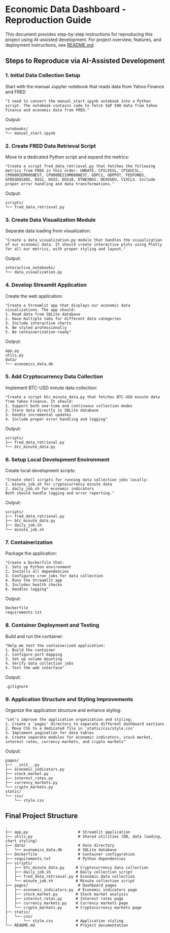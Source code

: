 # Economic Data Dashboard - Reproduction Guide

This document provides step-by-step instructions for reproducing this project using AI-assisted development. For project overview, features, and deployment instructions, see [README.md](README.md).

## Steps to Reproduce via AI-Assisted Development

### 1. Initial Data Collection Setup
Start with the manual Jupyter notebook that reads data from Yahoo Finance and FRED
```
"I need to convert the manual_start.ipynb notebook into a Python script. The notebook contains code to fetch S&P 500 data from Yahoo Finance and economic data from FRED."
```
Output:
```
notebooks/
└── manual_start.ipynb
```

### 2. Create FRED Data Retrieval Script
Move to a dedicated Python script and expand the metrics:
```
"Create a script fred_data_retrieval.py that fetches the following metrics from FRED in this order: UNRATE, CPILFESL, CPIAUCSL, CP0000IEM086NEST, CP0000EZ19M086NEST, GDPC1, GDPPOT, FEDFUNDS, GFDEGDQ188S, DGS1, DGS5, DGS10, DTWEXBGS, DEXUSEU, VIXCLS. Include proper error handling and data transformations."
```
Output:
```
scripts/
└── fred_data_retrieval.py
```

### 3. Create Data Visualization Module
Separate data loading from visualization:
```
"Create a data_visualization.py module that handles the visualization of our economic data. It should create interactive plots using Plotly for all our metrics, with proper styling and layout."
```
Output:
```
interactive_notebooks/
└── data_visualization.py
```

### 4. Develop Streamlit Application
Create the web application:
```
"Create a Streamlit app that displays our economic data visualizations. The app should:
1. Read data from SQLite database
2. Have multiple tabs for different data categories
3. Include interactive charts
4. Be styled professionally
5. Be containerization-ready"
```
Output:
```
app.py
utils.py
data/
└── economics_data.db
```

### 5. Add Cryptocurrency Data Collection
Implement BTC-USD minute data collection:
```
"Create a script btc_minute_data.py that fetches BTC-USD minute data from Yahoo Finance. It should:
1. Support both one-time and continuous collection modes
2. Store data directly in SQLite database
3. Handle incremental updates
4. Include proper error handling and logging"
```
Output:
```
scripts/
├── fred_data_retrieval.py
└── btc_minute_data.py
```

### 6. Setup Local Development Environment
Create local development scripts:
```
"Create shell scripts for running data collection jobs locally:
1. minute_job.sh for cryptocurrency minute data
2. daily_job.sh for economic indicators
Both should handle logging and error reporting."
```
Output:
```
scripts/
├── fred_data_retrieval.py
├── btc_minute_data.py
├── daily_job.sh
└── minute_job.sh
```

### 7. Containerization
Package the application:
```
"Create a Dockerfile that:
1. Sets up Python environment
2. Installs all dependencies
3. Configures cron jobs for data collection
4. Runs the Streamlit app
5. Includes health checks
6. Handles logging"
```
Output:
```
Dockerfile
requirements.txt
```

### 8. Container Deployment and Testing
Build and run the container:
```
"Help me test the containerized application:
1. Build the container
2. Configure port mapping
3. Set up volume mounting
4. Verify data collection jobs
5. Test the web interface"
```
Output:
```
.gitignore
```

### 9. Application Structure and Styling Improvements
Organize the application structure and enhance styling:
```
"Let's improve the application organization and styling:
1. Create a 'pages' directory to separate different dashboard sections
2. Move CSS to a dedicated file in 'static/css/style.css'
3. Implement pagination for data tables
4. Create separate modules for economic indicators, stock market, interest rates, currency markets, and crypto markets"
```
Output:
```
pages/
├── __init__.py
├── economic_indicators.py
├── stock_market.py
├── interest_rates.py
├── currency_markets.py
└── crypto_markets.py
static/
└── css/
    └── style.css
```

## Final Project Structure
```
.
├── app.py                      # Streamlit application
├── utils.py                    # Shared utilities (DB, data loading, chart styling)
├── data/                       # Data directory
│   └── economics_data.db       # SQLite database
├── Dockerfile                  # Container configuration
├── requirements.txt            # Python dependencies
├── scripts/
│   ├── btc_minute_data.py     # Cryptocurrency data collection
│   ├── daily_job.sh           # Daily collection script
│   ├── fred_data_retrieval.py # Economic data collection
│   └── minute_job.sh          # Minute collection script
├── pages/                      # Dashboard pages
│   ├── economic_indicators.py  # Economic indicators page
│   ├── stock_market.py        # Stock market analysis
│   ├── interest_rates.py      # Interest rates page
│   ├── currency_markets.py    # Currency markets page
│   └── crypto_markets.py      # Cryptocurrency markets page
├── static/
│   └── css/
│       └── style.css          # Application styling
└── README.md                  # Project documentation
